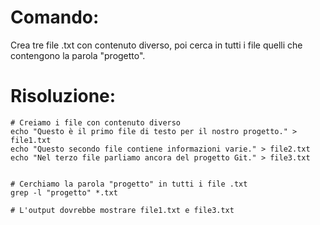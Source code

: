 # Comando:
Crea tre file .txt con contenuto diverso, poi cerca in tutti i file quelli che contengono la parola "progetto".


# Risoluzione:
    # Creiamo i file con contenuto diverso
    echo "Questo è il primo file di testo per il nostro progetto." > file1.txt
    echo "Questo secondo file contiene informazioni varie." > file2.txt
    echo "Nel terzo file parliamo ancora del progetto Git." > file3.txt
    

    # Cerchiamo la parola "progetto" in tutti i file .txt
    grep -l "progetto" *.txt

    # L'output dovrebbe mostrare file1.txt e file3.txt